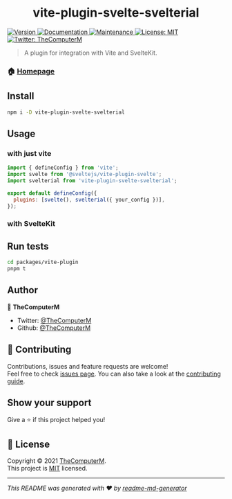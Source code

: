 <h1 align="center">vite-plugin-svelte-svelterial</h1>
<p>
  <a href="https://www.npmjs.com/package/vite-plugin-svelte-svelterial" target="_blank">
    <img alt="Version" src="https://img.shields.io/npm/v/vite-plugin-svelte-svelterial.svg">
  </a>
  <a href="https://github.com/svelterialjs/integrations/tree/main/packages/vite-plugin#readme" target="_blank">
    <img alt="Documentation" src="https://img.shields.io/badge/documentation-yes-brightgreen.svg" />
  </a>
  <a href="https://github.com/svelterialjs/integrations/graphs/commit-activity" target="_blank">
    <img alt="Maintenance" src="https://img.shields.io/badge/Maintained%3F-yes-green.svg" />
  </a>
  <a href="https://github.com/svelterialjs/integrations/blob/master/LICENSE" target="_blank">
    <img alt="License: MIT" src="https://img.shields.io/github/license/TheComputerM/vite-plugin-svelte-svelterial" />
  </a>
  <a href="https://twitter.com/TheComputerM" target="_blank">
    <img alt="Twitter: TheComputerM" src="https://img.shields.io/twitter/follow/TheComputerM.svg?style=social" />
  </a>
</p>

> A plugin for integration with Vite and SvelteKit.

### 🏠 [Homepage](https://github.com/svelterialjs/integrations/tree/main/packages/vite-plugin#readme)

## Install

```sh
npm i -D vite-plugin-svelte-svelterial
```

## Usage

### with just vite

```js
import { defineConfig } from 'vite';
import svelte from '@sveltejs/vite-plugin-svelte';
import svelterial from 'vite-plugin-svelte-svelterial';

export default defineConfig({
  plugins: [svelte(), svelterial({ your_config })],
});
```

### with SvelteKit

## Run tests

```sh
cd packages/vite-plugin
pnpm t
```

## Author

👤 **TheComputerM**

- Twitter: [@TheComputerM](https://twitter.com/TheComputerM)
- Github: [@TheComputerM](https://github.com/TheComputerM)

## 🤝 Contributing

Contributions, issues and feature requests are welcome!<br />Feel free to check [issues page](https://github.com/svelterialjs/integrations/issues). You can also take a look at the [contributing guide](https://github.com/svelterialjs/integrations/blob/master/CONTRIBUTING.md).

## Show your support

Give a ⭐️ if this project helped you!

## 📝 License

Copyright © 2021 [TheComputerM](https://github.com/TheComputerM).<br />
This project is [MIT](https://github.com/svelterialjs/integrations/blob/master/LICENSE) licensed.

---

_This README was generated with ❤️ by [readme-md-generator](https://github.com/kefranabg/readme-md-generator)_
